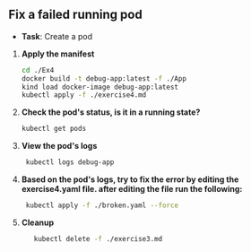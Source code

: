 ## **Fix a failed running pod**

- **Task**: Create a pod

1. **Apply the manifest**
   ```bash
   cd ./Ex4
   docker build -t debug-app:latest -f ./App
   kind load docker-image debug-app:latest
   kubectl apply -f ./exercise4.md
   ```

2. **Check the pod's status, is it in a running state?**
   ```bash
   kubectl get pods 
   ```
3. **View the pod's logs**
   ```bash
    kubectl logs debug-app
   ```
4. **Based on the pod's logs, try to fix the error by editing the exercise4.yaml file. after editing the file run the following:**
   ```bash
    kubectl apply -f ./broken.yaml --force
   ```
5. **Cleanup**
   ```bash
      kubectl delete -f ./exercise3.md
   ```